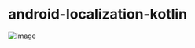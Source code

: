 # android-localization-kotlin

 ![image](https://user-images.githubusercontent.com/53375007/193089639-5bd7cd3a-3030-4563-b1a4-eac8779c7a62.png)

